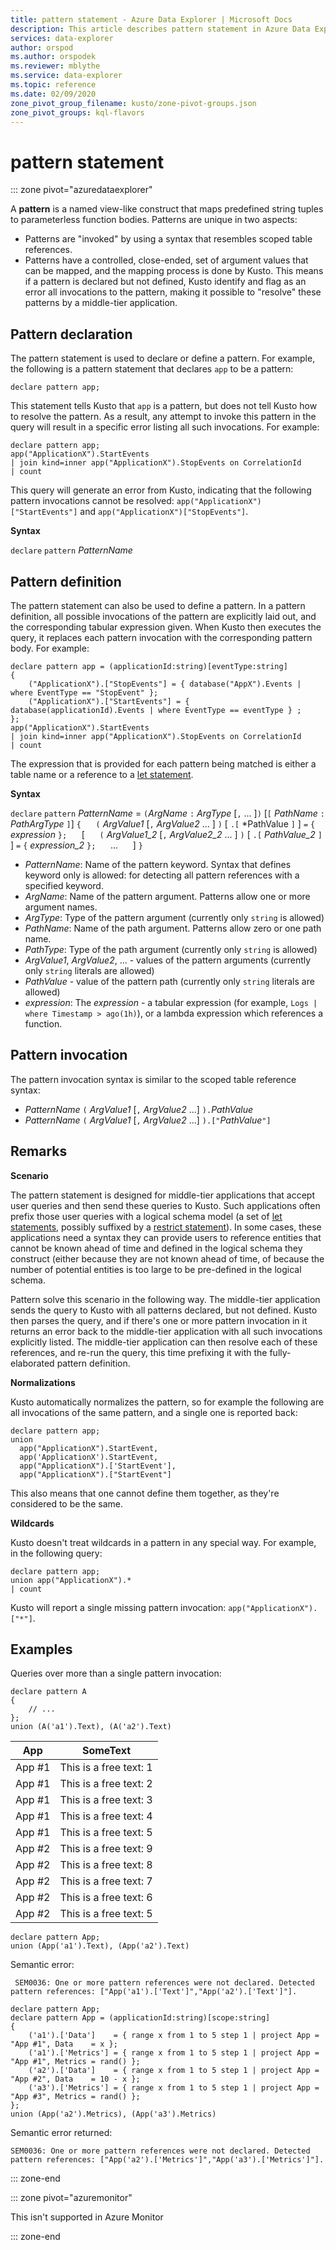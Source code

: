 ```yaml
---
title: pattern statement - Azure Data Explorer | Microsoft Docs
description: This article describes pattern statement in Azure Data Explorer.
services: data-explorer
author: orspod
ms.author: orspodek
ms.reviewer: mblythe
ms.service: data-explorer
ms.topic: reference
ms.date: 02/09/2020
zone_pivot_group_filename: kusto/zone-pivot-groups.json
zone_pivot_groups: kql-flavors
---
```

# pattern statement

::: zone pivot="azuredataexplorer"

A **pattern** is a named view-like construct that maps predefined
string tuples to parameterless function bodies. Patterns are unique
in two aspects:

* Patterns are "invoked" by using a syntax that resembles scoped table
  references.
* Patterns have a controlled, close-ended, set of argument values that
  can be mapped, and the mapping process is done by Kusto. This means
  if a pattern is declared but not defined, Kusto identify and flag
  as an error all invocations to the pattern, making it possible to
  "resolve" these patterns by a middle-tier application.


## Pattern declaration
The pattern statement is used to declare or define a pattern.
For example, the following is a pattern statement that declares `app`
to be a pattern:

```
declare pattern app;
```

This statement tells Kusto that `app` is a pattern, but does not
tell Kusto how to resolve the pattern. As a result, any attempt to
invoke this pattern in the query will result in a specific error
listing all such invocations. For example:

```
declare pattern app;
app("ApplicationX").StartEvents
| join kind=inner app("ApplicationX").StopEvents on CorrelationId
| count
```

This query will generate an error from Kusto, indicating that the following
pattern invocations cannot be resolved: `app("ApplicationX")["StartEvents"]`
and `app("ApplicationX")["StopEvents"]`.

**Syntax**

`declare` `pattern` *PatternName*

## Pattern definition

The pattern statement can also be used to define a pattern. In a pattern
definition, all possible invocations of the pattern are explicitly laid
out, and the corresponding tabular expression given. When Kusto then executes
the query, it replaces each pattern invocation with the corresponding pattern
body. For example:

```
declare pattern app = (applicationId:string)[eventType:string]
{
    ("ApplicationX").["StopEvents"] = { database("AppX").Events | where EventType == "StopEvent" };
    ("ApplicationX").["StartEvents"] = { database(applicationId).Events | where EventType == eventType } ;
};
app("ApplicationX").StartEvents
| join kind=inner app("ApplicationX").StopEvents on CorrelationId
| count
```

The expression that is provided for each pattern being matched is either a table name
or a reference to a [let statement](letstatement.md).

**Syntax**

`declare` `pattern` *PatternName* = `(`*ArgName* `:` *ArgType* [`,` ... ]`)` [`[` *PathName* `:` *PathArgType* `]`]
`{`
&nbsp;&nbsp;&nbsp;&nbsp; `(` *ArgValue1* [`,` *ArgValue2* ... ] `)` [ `.[` *PathValue `]` ] `=` `{`  *expression*  `};`
&nbsp;&nbsp;&nbsp;&nbsp; [
&nbsp;&nbsp;&nbsp;&nbsp; `(` *ArgValue1_2* [`,` *ArgValue2_2* ... ] `)` [ `.[` *PathValue_2* `]` ] `=` `{`  *expression_2*  `};`
&nbsp;&nbsp;&nbsp;&nbsp; ...
&nbsp;&nbsp;&nbsp;&nbsp; ]
`}`

* *PatternName*: Name of the pattern keyword. Syntax that defines keyword only is allowed: for detecting all pattern references with a specified keyword.
* *ArgName*: Name of the pattern argument. Patterns allow one or more argument names.
* *ArgType*: Type of the pattern argument (currently only `string` is allowed)
* *PathName*: Name of the path argument. Patterns allow zero or one path name.
* *PathType*: Type of the path argument (currently only `string` is allowed)
* *ArgValue1*, *ArgValue2*, ... - values of the pattern arguments (currently only `string` literals are allowed)
* *PathValue* - value of the pattern path (currently only `string` literals are allowed)
* *expression*: The *expression* - a tabular expression (for example, `Logs | where Timestamp > ago(1h)`),
  or a lambda expression which references a function.

## Pattern invocation

The pattern invocation syntax is similar to the scoped table reference syntax:

* *PatternName* `(` *ArgValue1* [`,` *ArgValue2* ...] `).`*PathValue*
* *PatternName* `(` *ArgValue1* [`,` *ArgValue2* ...] `).["`*PathValue*`"]`

## Remarks

**Scenario**

The pattern statement is designed for middle-tier applications that accept
user queries and then send these queries to Kusto. Such applications often prefix
those user queries with a logical schema model (a set of [let statements](letstatement.md),
possibly suffixed by a [restrict statement](restrictstatement.md)).
In some cases, these applications need a syntax they can provide users to reference
entities that cannot be known ahead of time and defined in the logical schema they
construct (either because they are not known ahead of time, of because the number
of potential entities is too large to be pre-defined in the logical schema.

Pattern solve this scenario in the following way. The middle-tier application sends
the query to Kusto with all patterns declared, but not defined. Kusto then parses the
query, and if there's one or more pattern invocation in it returns an error back to
the middle-tier application with all such invocations explicitly listed. The middle-tier
application can then resolve each of these references, and re-run the query, this time
prefixing it with the fully-elaborated pattern definition.

**Normalizations**

Kusto automatically normalizes the pattern, so for example the following are all
invocations of the same pattern, and a single one is reported back:

```
declare pattern app;
union
  app("ApplicationX").StartEvent,
  app('ApplicationX').StartEvent,
  app("ApplicationX").['StartEvent'],
  app("ApplicationX").["StartEvent"]
```

This also means that one cannot define them together, as they're considered
to be the same.

**Wildcards**

Kusto doesn't treat wildcards in a pattern in any special way. For example,
in the following query:

```
declare pattern app;
union app("ApplicationX").*
| count
```

Kusto will report a single missing pattern invocation: `app("ApplicationX").["*"]`.

## Examples

Queries over more than a single pattern invocation:

```
declare pattern A
{
    // ...
};
union (A('a1').Text), (A('a2').Text)
```

|App|SomeText|
|---|---|
|App #1|This is a free text: 1|
|App #1|This is a free text: 2|
|App #1|This is a free text: 3|
|App #1|This is a free text: 4|
|App #1|This is a free text: 5|
|App #2|This is a free text: 9|
|App #2|This is a free text: 8|
|App #2|This is a free text: 7|
|App #2|This is a free text: 6|
|App #2|This is a free text: 5|

```
declare pattern App;
union (App('a1').Text), (App('a2').Text)
```

Semantic error:

     SEM0036: One or more pattern references were not declared. Detected pattern references: ["App('a1').['Text']","App('a2').['Text']"].

```
declare pattern App;
declare pattern App = (applicationId:string)[scope:string]  
{
    ('a1').['Data']    = { range x from 1 to 5 step 1 | project App = "App #1", Data    = x };
    ('a1').['Metrics'] = { range x from 1 to 5 step 1 | project App = "App #1", Metrics = rand() };
    ('a2').['Data']    = { range x from 1 to 5 step 1 | project App = "App #2", Data    = 10 - x };
    ('a3').['Metrics'] = { range x from 1 to 5 step 1 | project App = "App #3", Metrics = rand() };
};
union (App('a2').Metrics), (App('a3').Metrics) 
```

Semantic error returned:

    SEM0036: One or more pattern references were not declared. Detected pattern references: ["App('a2').['Metrics']","App('a3').['Metrics']"].

::: zone-end

::: zone pivot="azuremonitor"

This isn't supported in Azure Monitor

::: zone-end